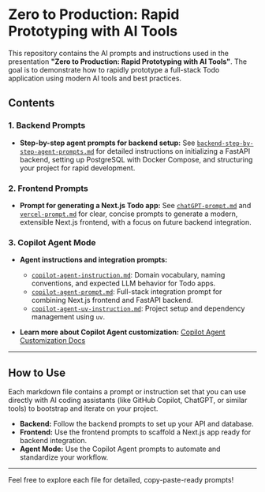 # Zero to Production: Rapid Prototyping with AI Tools

This repository contains the AI prompts and instructions used in the presentation **"Zero to Production: Rapid Prototyping with AI Tools"**. The goal is to demonstrate how to rapidly prototype a full-stack Todo application using modern AI tools and best practices.

## Contents

### 1. Backend Prompts

- **Step-by-step agent prompts for backend setup:**
  See [`backend-step-by-step-agent-prompts.md`](backend-step-by-step-agent-prompts.md) for detailed instructions on initializing a FastAPI backend, setting up PostgreSQL with Docker Compose, and structuring your project for rapid development.

### 2. Frontend Prompts

- **Prompt for generating a Next.js Todo app:**
  See [`chatGPT-prompt.md`](chatGPT-prompt.md) and [`vercel-prompt.md`](vercel-prompt.md) for clear, concise prompts to generate a modern, extensible Next.js frontend, with a focus on future backend integration.

### 3. Copilot Agent Mode

- **Agent instructions and integration prompts:**
  - [`copilot-agent-instruction.md`](copilot-agent-instruction.md): Domain vocabulary, naming conventions, and expected LLM behavior for Todo apps.
  - [`copilot-agent-prompt.md`](copilot-agent-prompt.md): Full-stack integration prompt for combining Next.js frontend and FastAPI backend.
  - [`copilot-agent-uv-instruction.md`](copilot-agent-uv-instruction.md): Project setup and dependency management using `uv`.

- **Learn more about Copilot Agent customization:**
  [Copilot Agent Customization Docs](https://code.visualstudio.com/docs/copilot/copilot-customization)

---

## How to Use

Each markdown file contains a prompt or instruction set that you can use directly with AI coding assistants (like GitHub Copilot, ChatGPT, or similar tools) to bootstrap and iterate on your project.

- **Backend:** Follow the backend prompts to set up your API and database.
- **Frontend:** Use the frontend prompts to scaffold a Next.js app ready for backend integration.
- **Agent Mode:** Use the Copilot Agent prompts to automate and standardize your workflow.

---

Feel free to explore each file for detailed, copy-paste-ready prompts!
